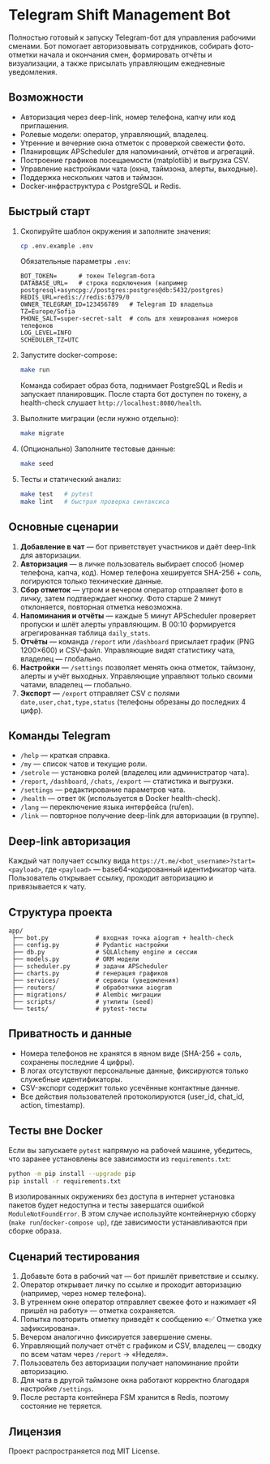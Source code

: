 # Telegram Shift Management Bot

Полностью готовый к запуску Telegram-бот для управления рабочими сменами. Бот помогает авторизовывать сотрудников, собирать фото-отметки начала и окончания смен, формировать отчёты и визуализации, а также присылать управляющим ежедневные уведомления.

## Возможности

- Авторизация через deep-link, номер телефона, капчу или код приглашения.
- Ролевые модели: оператор, управляющий, владелец.
- Утренние и вечерние окна отметок с проверкой свежести фото.
- Планировщик APScheduler для напоминаний, отчётов и агрегаций.
- Построение графиков посещаемости (matplotlib) и выгрузка CSV.
- Управление настройками чата (окна, таймзона, алерты, выходные).
- Поддержка нескольких чатов и таймзон.
- Docker-инфраструктура с PostgreSQL и Redis.

## Быстрый старт

1. Скопируйте шаблон окружения и заполните значения:

   ```bash
   cp .env.example .env
   ```

   Обязательные параметры `.env`:

   ```env
   BOT_TOKEN=      # токен Telegram-бота
   DATABASE_URL=   # строка подключения (например postgresql+asyncpg://postgres:postgres@db:5432/postgres)
   REDIS_URL=redis://redis:6379/0
   OWNER_TELEGRAM_ID=123456789   # Telegram ID владельца
   TZ=Europe/Sofia
   PHONE_SALT=super-secret-salt  # соль для хеширования номеров телефонов
   LOG_LEVEL=INFO
   SCHEDULER_TZ=UTC
   ```

2. Запустите docker-compose:

   ```bash
   make run
   ```

   Команда собирает образ бота, поднимает PostgreSQL и Redis и запускает планировщик. После старта бот доступен по токену, а health-check слушает `http://localhost:8080/health`.

3. Выполните миграции (если нужно отдельно):

   ```bash
   make migrate
   ```

4. (Опционально) Заполните тестовые данные:

   ```bash
   make seed
   ```

5. Тесты и статический анализ:

   ```bash
   make test   # pytest
   make lint   # быстрая проверка синтаксиса
   ```

## Основные сценарии

1. **Добавление в чат** — бот приветствует участников и даёт deep-link для авторизации.
2. **Авторизация** — в личке пользователь выбирает способ (номер телефона, капча, код). Номер телефона хешируется SHA-256 + соль, логируются только технические данные.
3. **Сбор отметок** — утром и вечером оператор отправляет фото в личку, затем подтверждает кнопку. Фото старше 2 минут отклоняется, повторная отметка невозможна.
4. **Напоминания и отчёты** — каждые 5 минут APScheduler проверяет пропуски и шлёт алерты управляющим. В 00:10 формируется агрегированная таблица `daily_stats`.
5. **Отчёты** — команда `/report` или `/dashboard` присылает график (PNG 1200×600) и CSV-файл. Управляющие видят статистику чата, владелец — глобально.
6. **Настройки** — `/settings` позволяет менять окна отметок, таймзону, алерты и учёт выходных. Управляющие управляют только своими чатами, владелец — глобально.
7. **Экспорт** — `/export` отправляет CSV с полями `date,user,chat,type,status` (телефоны обрезаны до последних 4 цифр).

## Команды Telegram

- `/help` — краткая справка.
- `/my` — список чатов и текущие роли.
- `/setrole` — установка ролей (владелец или администратор чата).
- `/report`, `/dashboard`, `/chats`, `/export` — статистика и выгрузки.
- `/settings` — редактирование параметров чата.
- `/health` — ответ `OK` (используется в Docker health-check).
- `/lang` — переключение языка интерфейса (ru/en).
- `/link` — повторное получение deep-link для авторизации (в группе).

## Deep-link авторизация

Каждый чат получает ссылку вида `https://t.me/<bot_username>?start=<payload>`, где `<payload>` — base64-кодированный идентификатор чата. Пользователь открывает ссылку, проходит авторизацию и привязывается к чату.

## Структура проекта

```
app/
 ├── bot.py             # входная точка aiogram + health-check
 ├── config.py          # Pydantic настройки
 ├── db.py              # SQLAlchemy engine и сессии
 ├── models.py          # ORM модели
 ├── scheduler.py       # задачи APScheduler
 ├── charts.py          # генерация графиков
 ├── services/          # сервисы (уведомления)
 ├── routers/           # обработчики aiogram
 ├── migrations/        # Alembic миграции
 ├── scripts/           # утилиты (seed)
 └── tests/             # pytest-тесты
```

## Приватность и данные

- Номера телефонов не хранятся в явном виде (SHA-256 + соль, сохранены последние 4 цифры).
- В логах отсутствуют персональные данные, фиксируются только служебные идентификаторы.
- CSV-экспорт содержит только усечённые контактные данные.
- Все действия пользователей протоколируются (user_id, chat_id, action, timestamp).

## Тесты вне Docker

Если вы запускаете `pytest` напрямую на рабочей машине, убедитесь, что заранее установлены все зависимости из `requirements.txt`:

```bash
python -m pip install --upgrade pip
pip install -r requirements.txt
```

В изолированных окружениях без доступа в интернет установка пакетов будет недоступна и тесты завершатся ошибкой `ModuleNotFoundError`. В этом случае используйте контейнерную сборку (`make run`/`docker-compose up`), где зависимости устанавливаются при сборке образа.

## Сценарий тестирования

1. Добавьте бота в рабочий чат — бот пришлёт приветствие и ссылку.
2. Оператор открывает личку по ссылке и проходит авторизацию (например, через номер телефона).
3. В утреннем окне оператор отправляет свежее фото и нажимает «Я пришёл на работу» — отметка сохраняется.
4. Попытка повторить отметку приведёт к сообщению «✅ Отметка уже зафиксирована».
5. Вечером аналогично фиксируется завершение смены.
6. Управляющий получает отчёт с графиком и CSV, владелец — сводку по всем чатам через `/report` → «Неделя».
7. Пользователь без авторизации получает напоминание пройти авторизацию.
8. Для чата в другой таймзоне окна работают корректно благодаря настройке `/settings`.
9. После рестарта контейнера FSM хранится в Redis, поэтому состояние не теряется.

## Лицензия

Проект распространяется под MIT License.
